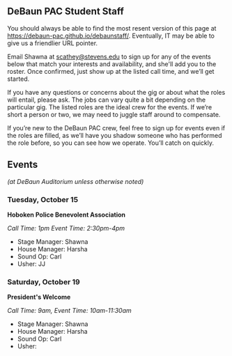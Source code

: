 ## DeBaun PAC Student Staff

You should always be able to find the most resent version of this page at <https://debaun-pac.github.io/debaunstaff/>. Eventually, IT may be able to give us a friendlier URL pointer.

Email Shawna at <scathey@stevens.edu>  to sign up for any of the events below that match your interests and availability, and she'll add you to the roster. Once confirmed, just show up at the listed call time, and we’ll get started.

If you have any questions or concerns about the gig or about what the roles will entail, please ask. The jobs can vary quite a bit depending on the particular gig. The listed roles are the ideal crew for the events. If we’re short a person or two, we may need to juggle staff around to compensate.

If you’re new to the DeBaun PAC crew, feel free to sign up for events even if the roles are filled, as we’ll have you shadow someone who has performed the role before, so you can see how we operate. You’ll catch on quickly.


## Events
*(at DeBaun Auditorium unless otherwise noted)*


### Tuesday, October 15
**Hoboken Police Benevolent Association**

_Call Time: 1pm Event Time: 2:30pm-4pm_

- Stage Manager: Shawna
- House Manager: Harsha
- Sound Op: Carl
- Usher: JJ


### Saturday, October 19
**President's Welcome**

_Call Time: 9am, Event Time: 10am-11:30am_

- Stage Manager: Shawna
- House Manager: Harsha
- Sound Op: Carl
- Usher:




